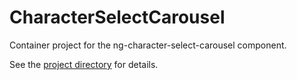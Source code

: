# CharacterSelectCarousel

Container project for the ng-character-select-carousel component.

See the [project directory](https://github.com/matthewgerrard/ng-character-select-carousel/tree/master/projects/ng-character-select-carousel) for details.
